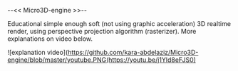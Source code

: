 --<<  Micro3D-engine  >>--

Educational simple enough soft (not using graphic acceleration) 3D realtime render, using perspective projection algorithm (rasterizer).
More explanations on video below.

![explanation video](https://github.com/kara-abdelaziz/Micro3D-engine/blob/master/youtube.PNG(https://youtu.be/j1Yld8eFJS0)





